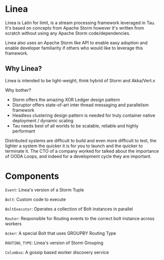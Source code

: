 # Linea

Linea is Latin for limit, is a stream processing framework leveraged in Tau. It's based on concepts from Apache Storm however it's written from scratch without using any Apache Storm code/dependencies.

Linea also uses an Apache Storm like API to enable easy adoption and enable developer familiarity if others who would like to leverage this framework.

## Why Linea?

Linea is intended to be light-weight, think hybrid of Storm and Akka/Vert.x

Why bother?
- Storm offers the amazing XOR Ledger design pattern
- Disruptor offers state-of-art inter thread messaging and parallelism framework 
- Headless clustering design pattern is needed for truly container native deployment / dynamic scaling
- Tau needs best of all worlds to be scalable, reliable and highly performant

Distributed systems are difficult to build and even more difficult to test, the lighter a system the quicker it is for you to launch and the quicker to terminate it. The CTO of a company worked for talked about the importance of OODA Loops, and indeed for a development cycle they are important.

# Components

`Event`: Linea's version of a Storm Tuple

`Bolt`: Custom code to execute

`BoltExecutor`: Operates a collection of Bolt instances in parallel

`Router`: Responsible for Routing events to the correct bolt instance across workers

`Acker`: A special Bolt that uses GROUPBY Routing Type

`ROUTING_TYPE`: Linea's version of Storm Grouping

`Columbus`: A gossip based worker discovery service
